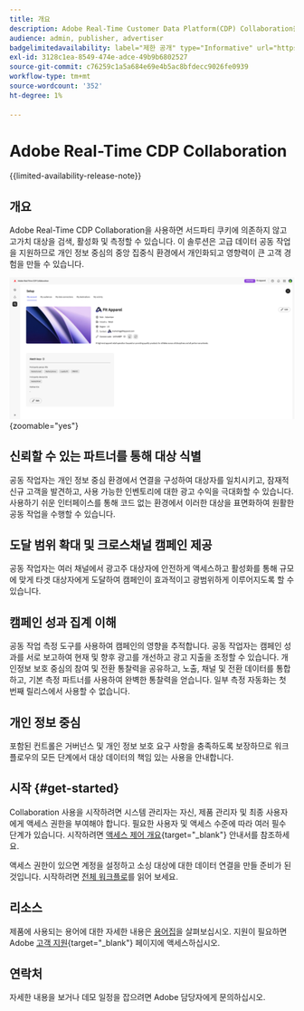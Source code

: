 ```yaml
---
title: 개요
description: Adobe Real-Time Customer Data Platform(CDP) Collaboration을 사용하여 서드파티 쿠키에 의존하지 않고 고부가가치 대상을 검색, 활성화 및 측정하는 방법에 대해 알아봅니다.
audience: admin, publisher, advertiser
badgelimitedavailability: label="제한 공개" type="Informative" url="https://helpx.adobe.com/legal/product-descriptions/real-time-customer-data-platform-collaboration.html newtab=true"
exl-id: 3128c1ea-8549-474e-adce-49b9b6802527
source-git-commit: c76259c1a5a684e69e4b5ac8bfdecc9026fe0939
workflow-type: tm+mt
source-wordcount: '352'
ht-degree: 1%

---
```


# Adobe Real-Time CDP Collaboration

{{limited-availability-release-note}}

## 개요

Adobe Real-Time CDP Collaboration을 사용하면 서드파티 쿠키에 의존하지 않고 고가치 대상을 검색, 활성화 및 측정할 수 있습니다. 이 솔루션은 고급 데이터 공동 작업을 지원하므로 개인 정보 중심의 중앙 집중식 환경에서 개인화되고 영향력이 큰 고객 경험을 만들 수 있습니다.

![Real-Time CDP Collaboration 설정 페이지로 조직을 표시합니다.](/help/assets/overview/home.png){zoomable="yes"}

## 신뢰할 수 있는 파트너를 통해 대상 식별

공동 작업자는 개인 정보 중심 환경에서 연결을 구성하여 대상자를 일치시키고, 잠재적 신규 고객을 발견하고, 사용 가능한 인벤토리에 대한 광고 수익을 극대화할 수 있습니다. 사용하기 쉬운 인터페이스를 통해 코드 없는 환경에서 이러한 대상을 표면화하여 원활한 공동 작업을 수행할 수 있습니다.

## 도달 범위 확대 및 크로스채널 캠페인 제공

공동 작업자는 여러 채널에서 광고주 대상자에 안전하게 액세스하고 활성화를 통해 규모에 맞게 타겟 대상자에게 도달하여 캠페인이 효과적이고 광범위하게 이루어지도록 할 수 있습니다.

## 캠페인 성과 집계 이해

공동 작업 측정 도구를 사용하여 캠페인의 영향을 추적합니다. 공동 작업자는 캠페인 성과를 서로 보고하여 현재 및 향후 광고를 개선하고 광고 지출을 조정할 수 있습니다. 개인정보 보호 중심의 참여 및 전환 통찰력을 공유하고, 노출, 채널 및 전환 데이터를 통합하고, 기본 측정 파트너를 사용하여 완벽한 통찰력을 얻습니다. 일부 측정 자동화는 첫 번째 릴리스에서 사용할 수 없습니다.

## 개인 정보 중심

포함된 컨트롤은 거버넌스 및 개인 정보 보호 요구 사항을 충족하도록 보장하므로 워크플로우의 모든 단계에서 대상 데이터의 책임 있는 사용을 안내합니다.

## 시작 {#get-started}

Collaboration 사용을 시작하려면 시스템 관리자는 자신, 제품 관리자 및 최종 사용자에게 액세스 권한을 부여해야 합니다. 필요한 사용자 및 액세스 수준에 따라 여러 필수 단계가 있습니다. 시작하려면 [액세스 제어 개요](/help/guide/permissions/overview.md){target="_blank"} 안내서를 참조하세요.

액세스 권한이 있으면 계정을 설정하고 소싱 대상에 대한 데이터 연결을 만들 준비가 된 것입니다. 시작하려면 [전체 워크플로](/help/guide/overview/end-to-end-workflow.md)를 읽어 보세요.

## 리소스

제품에 사용되는 용어에 대한 자세한 내용은 [용어집](/help/guide/glossary.md)을 살펴보십시오. 지원이 필요하면 Adobe [고객 지원](https://experienceleague.adobe.com/home?lang=en&support-tab=open-ticket#support){target="_blank"} 페이지에 액세스하십시오.

## 연락처

자세한 내용을 보거나 데모 일정을 잡으려면 Adobe 담당자에게 문의하십시오.
